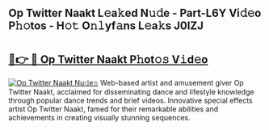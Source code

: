 ## Op Twitter Naakt L𝚎a𝚔ed N𝚞𝚍e - Part-L6Y Vi𝚍𝚎o P𝚑𝚘tos - H𝚘𝚝 O𝚗𝚕yf𝚊ns L𝚎a𝚔s J0IZJ

# <h2><a href="http://kf4bffe.oniu.top/?m=Op+Twitter+Naakt">🔗👉 🔴 Op Twitter Naakt P𝚑ot𝚘𝚜 V𝚒d𝚎o</a></h2>

[![Op Twitter Naakt Nu𝚍e𝚜](https://i.imgur.com/0qMVB7G.gif)](http://kf4bffe.oniu.top/?m=Op+Twitter+Naakt)
Web-based artist and amusement giver Op Twitter Naakt, acclaimed for disseminating dance and lifestyle knowledge through popular dance trends and brief videos. Innovative special effects artist Op Twitter Naakt, famed for their remarkable abilities and achievements in creating visually stunning sequences.  
